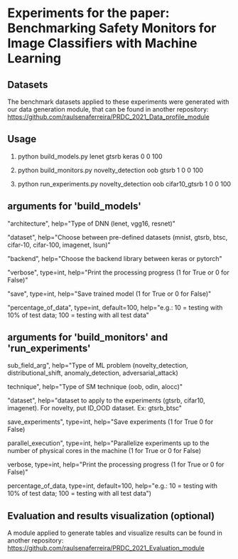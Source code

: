 # Experiments for the paper: Benchmarking Safety Monitors for Image Classifiers with Machine Learning

## Datasets
The benchmark datasets applied to these experiments were generated with our data generation module, that can be found in another repository: https://github.com/raulsenaferreira/PRDC_2021_Data_profile_module


## Usage
1) python build_models.py lenet gtsrb keras 0 0 100

2) python build_monitors.py novelty_detection oob gtsrb 1 0 0 100

3) python run_experiments.py novelty_detection oob cifar10_gtsrb 1 0 0 100


## arguments for 'build_models'

"architecture", help="Type of DNN (lenet, vgg16, resnet)"

"dataset", help="Choose between pre-defined datasets (mnist, gtsrb, btsc, cifar-10, cifar-100, imagenet, lsun)"

"backend", help="Choose the backend library between keras or pytorch"

"verbose", type=int, help="Print the processing progress (1 for True or 0 for False)"

"save", type=int, help="Save trained model (1 for True or 0 for False)"

"percentage_of_data", type=int, default=100, help="e.g.: 10 = testing with 10% of test data; 100 = testing with all test data"


## arguments for 'build_monitors' and 'run_experiments'

sub_field_arg", help="Type of ML problem (novelty_detection, distributional_shift, anomaly_detection, adversarial_attack)

technique", help="Type of SM technique (oob, odin, alocc)"

"dataset", help="dataset to apply to the experiments (gtsrb, cifar10, imagenet). For novelty, put ID_OOD dataset. Ex: gtsrb_btsc"

save_experiments", type=int, help="Save experiments (1 for True 0 for False)

parallel_execution", type=int, help="Parallelize experiments up to the number of physical cores in the machine (1 for True or 0 for False)

verbose, type=int, help="Print the processing progress (1 for True or 0 for False)"

percentage_of_data, type=int, default=100, help="e.g.: 10 = testing with 10% of test data; 100 = testing with all test data")


## Evaluation and results visualization (optional)
A module applied to generate tables and visualize results can be found in another repository:
https://github.com/raulsenaferreira/PRDC_2021_Evaluation_module

